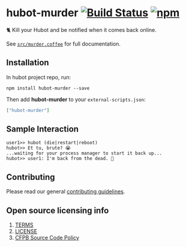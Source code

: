 # hubot-murder [![Build Status](https://img.shields.io/travis/catops/hubot-murder.svg?maxAge=2592000&style=flat-square)](https://travis-ci.org/catops/hubot-murder) [![npm](https://img.shields.io/npm/v/hubot-murder.svg?maxAge=2592000&style=flat-square)](https://www.npmjs.com/package/hubot-murder)

:cat2: Kill your Hubot and be notified when it comes back online.

See [`src/murder.coffee`](src/murder.coffee) for full documentation.

## Installation

In hubot project repo, run:

`npm install hubot-murder --save`

Then add **hubot-murder** to your `external-scripts.json`:

```json
["hubot-murder"]
```

## Sample Interaction

```
user1>> hubot (die|restart|reboot)
hubot>> Et tu, brute? 😭
...waiting for your process manager to start it back up...
hubot>> user1: I'm back from the dead. 👼
```

## Contributing

Please read our general [contributing guidelines](CONTRIBUTING.md).

## Open source licensing info
1. [TERMS](TERMS.md)
2. [LICENSE](LICENSE)
3. [CFPB Source Code Policy](https://github.com/cfpb/source-code-policy/)
